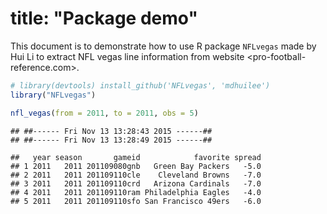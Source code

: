 
# title: "Package demo"

This document is to demonstrate how to use R package `NFLvegas` made by Hui Li to extract NFL vegas line information from website <pro-football-reference.com>.
 

```r
# library(devtools) install_github('NFLvegas', 'mdhuilee')
library("NFLvegas")

nfl_vegas(from = 2011, to = 2011, obs = 5)
```

```
## ##------ Fri Nov 13 13:28:43 2015 ------##
## ##------ Fri Nov 13 13:28:49 2015 ------##
```

```
##   year season       gameid            favorite spread
## 1 2011   2011 201109080gnb   Green Bay Packers   -5.0
## 2 2011   2011 201109110cle    Cleveland Browns   -7.0
## 3 2011   2011 201109110crd   Arizona Cardinals   -7.0
## 4 2011   2011 201109110ram Philadelphia Eagles   -4.0
## 5 2011   2011 201109110sfo San Francisco 49ers   -6.0
```
 
